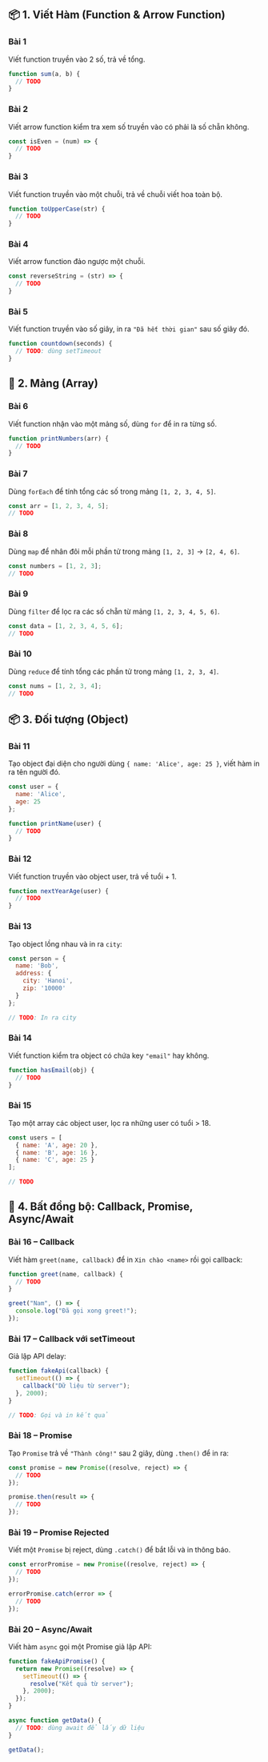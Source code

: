 ## 📦 1. Viết Hàm (Function & Arrow Function)

### Bài 1
Viết function truyền vào 2 số, trả về tổng.
```js
function sum(a, b) {
  // TODO
}
```

### Bài 2  
Viết arrow function kiểm tra xem số truyền vào có phải là số chẵn không.
```js
const isEven = (num) => {
  // TODO
}
```

### Bài 3  
Viết function truyền vào một chuỗi, trả về chuỗi viết hoa toàn bộ.
```js
function toUpperCase(str) {
  // TODO
}
```

### Bài 4  
Viết arrow function đảo ngược một chuỗi.
```js
const reverseString = (str) => {
  // TODO
}
```

### Bài 5  
Viết function truyền vào số giây, in ra `"Đã hết thời gian"` sau số giây đó.
```js
function countdown(seconds) {
  // TODO: dùng setTimeout
}
```

## 📑 2. Mảng (Array)

### Bài 6  
Viết function nhận vào một mảng số, dùng `for` để in ra từng số.
```js
function printNumbers(arr) {
  // TODO
}
```

### Bài 7  
Dùng `forEach` để tính tổng các số trong mảng `[1, 2, 3, 4, 5]`.
```js
const arr = [1, 2, 3, 4, 5];
// TODO
```

### Bài 8  
Dùng `map` để nhân đôi mỗi phần tử trong mảng `[1, 2, 3]` → `[2, 4, 6]`.
```js
const numbers = [1, 2, 3];
// TODO
```

### Bài 9  
Dùng `filter` để lọc ra các số chẵn từ mảng `[1, 2, 3, 4, 5, 6]`.
```js
const data = [1, 2, 3, 4, 5, 6];
// TODO
```

### Bài 10  
Dùng `reduce` để tính tổng các phần tử trong mảng `[1, 2, 3, 4]`.
```js
const nums = [1, 2, 3, 4];
// TODO
```

## 📦 3. Đối tượng (Object)

### Bài 11  
Tạo object đại diện cho người dùng `{ name: 'Alice', age: 25 }`, viết hàm in ra tên người đó.
```js
const user = {
  name: 'Alice',
  age: 25
};

function printName(user) {
  // TODO
}
```

### Bài 12  
Viết function truyền vào object user, trả về tuổi + 1.
```js
function nextYearAge(user) {
  // TODO
}
```

### Bài 13  
Tạo object lồng nhau và in ra `city`:
```js
const person = {
  name: 'Bob',
  address: {
    city: 'Hanoi',
    zip: '10000'
  }
};

// TODO: In ra city
```

### Bài 14  
Viết function kiểm tra object có chứa key `"email"` hay không.
```js
function hasEmail(obj) {
  // TODO
}
```

### Bài 15  
Tạo một array các object user, lọc ra những user có tuổi > 18.
```js
const users = [
  { name: 'A', age: 20 },
  { name: 'B', age: 16 },
  { name: 'C', age: 25 }
];

// TODO
```

## 🔄 4. Bất đồng bộ: Callback, Promise, Async/Await

### Bài 16 – Callback  
Viết hàm `greet(name, callback)` để in `Xin chào <name>` rồi gọi callback:
```js
function greet(name, callback) {
  // TODO
}

greet("Nam", () => {
  console.log("Đã gọi xong greet!");
});
```

### Bài 17 – Callback với setTimeout  
Giả lập API delay:
```js
function fakeApi(callback) {
  setTimeout(() => {
    callback("Dữ liệu từ server");
  }, 2000);
}

// TODO: Gọi và in kết quả
```

### Bài 18 – Promise  
Tạo `Promise` trả về `"Thành công!"` sau 2 giây, dùng `.then()` để in ra:
```js
const promise = new Promise((resolve, reject) => {
  // TODO
});

promise.then(result => {
  // TODO
});
```

### Bài 19 – Promise Rejected  
Viết một `Promise` bị reject, dùng `.catch()` để bắt lỗi và in thông báo.
```js
const errorPromise = new Promise((resolve, reject) => {
  // TODO
});

errorPromise.catch(error => {
  // TODO
});
```

### Bài 20 – Async/Await  
Viết hàm `async` gọi một Promise giả lập API:
```js
function fakeApiPromise() {
  return new Promise((resolve) => {
    setTimeout(() => {
      resolve("Kết quả từ server");
    }, 2000);
  });
}

async function getData() {
  // TODO: dùng await để lấy dữ liệu
}

getData();
```